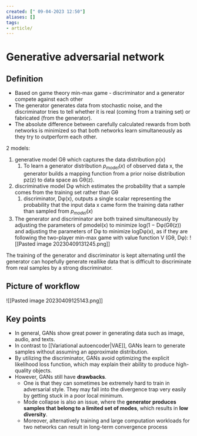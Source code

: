 ```yaml
---
created: [" 09-04-2023 12:50"]
aliases: []
tags:
- article/
---
```


# Generative adversarial network

## Definition
- Based on game theory min-max game - discriminator and a generator compete against each other
- The generator generates data from stochastic noise, and the discriminator tries to tell whether it is real (coming from a training set) or fabricated (from the generator). 
- The absolute difference between carefully calculated rewards from both networks is minimized so that both networks learn simultaneously as they try to outperform each other.

2 models:
1) generative model Gθ which captures the data distribution p(x)
	1) To learn a generator distribution $p_{model}(x)$ of observed data x, the generator builds a mapping function from a prior noise distribution pz(z) to data space as Gθ(z).
2) discriminative model Dφ which estimates the probability that a sample comes from the training set rather than Gθ
	1) discriminator, Dφ(x), outputs a single scalar representing the probability that the input data x came form the training data rather than sampled from $p_{model}(x)$
3) The generator and discriminator are both trained simultaneously by adjusting the parameters of pmodel(x) to minimize log(1 − Dφ(Gθ(z)) and adjusting the parameters of Dφ to minimize logDφ(x), as if they are following the two-player min-max game with value function V (Gθ, Dφ):
	![[Pasted image 20230409131245.png]]

The training of the generator and discriminator is kept alternating until the generator can hopefully generate reallike data that is difficult to discriminate from real samples by a strong discriminator.



## Picture of workflow
![[Pasted image 20230409125143.png]]

## Key points
* In general, GANs show great power in generating data such as image, audio, and texts.
* In contrast to [[Variational autoencoder|VAE]], GANs learn to generate samples without assuming an approximate distribution. 
* By utilizing the discriminator, GANs avoid optimizing the explicit likelihood loss function, which may explain their ability to produce high-quality objects. 
* However, GANs still have **drawbacks**. 
	* One is that they can sometimes be extremely hard to train in adversarial style. They may fall into the divergence trap very easily by getting stuck in a poor local minimum. 
	* Mode collapse is also an issue, where the **generator** **produces samples that belong to a limited set of modes**, which results in **low diversity**. 
	* Moreover, alternatively training and large computation workloads for two networks can result in long-term convergence process